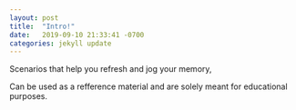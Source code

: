 ```yaml
---
layout: post
title:  "Intro!"
date:   2019-09-10 21:33:41 -0700
categories: jekyll update
---
```


Scenarios that help you refresh and jog your memory,

Can be used as a refference material and are solely meant for educational purposes. 



